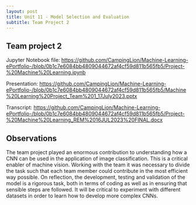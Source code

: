 ```yaml
---
layout: post
title: Unit 11 - Model Selection and Evaluation
subtitle: Team Project 2
---
```


## Team project 2

Jupyter Notebook file: https://github.com/CampingLion/Machine-Learning-ePortfolio-/blob/0b1c7e6084bb4809044672af4cf59d811b565fb5/Project-%20Machine%20Learning.ipynb

Presentation: https://github.com/CampingLion/Machine-Learning-ePortfolio-/blob/0b1c7e6084bb4809044672af4cf59d811b565fb5/Machine%20Learning%20Project_Team%201_17July2023.pptx

Transcript: https://github.com/CampingLion/Machine-Learning-ePortfolio-/blob/0b1c7e6084bb4809044672af4cf59d811b565fb5/Project-%20Machine%20Learning_REM%2016JUL2023%20FINAL.docx

## Observations
The team project played an enormous contribution to understanding how a CNN can be used in the application of image classification. 
This is a critical enabler of machine vision. Working with the team it was necessary to divide the task such that each team member could contribute in the most efficient way possible. 
On reflection, the development, testing and validation of the model is a rigorous task, both in terms of coding as well as in ensuring that sensible steps are followed. 
It will be critical to experiment with different datasets in order to learn how to develop more complex CNNs.
